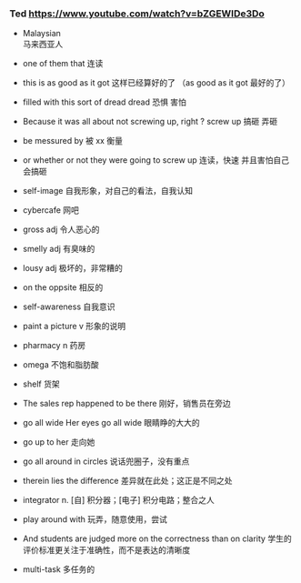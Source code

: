 ### Ted https://www.youtube.com/watch?v=bZGEWIDe3Do

- Malaysian  
  马来西亚人

- one of them that
  连读

- this is as good as it got
  这样已经算好的了 （as good as it got 最好的了）

- filled with this sort of dread
  dread 恐惧 害怕

- Because it was all about not screwing up, right ?
  screw up 搞砸 弄砸

- be messured by
  被 xx 衡量

- or whether or not they were going to screw up
  连读，快速 并且害怕自己会搞砸

- self-image
  自我形象，对自己的看法，自我认知

- cybercafe
  网吧

- gross
  adj 令人恶心的

- smelly
  adj 有臭味的

- lousy
  adj 极坏的，非常糟的

- on the oppsite
  相反的

- self-awareness
  自我意识

- paint a picture
  v 形象的说明

- pharmacy
  n 药房

- omega
  不饱和脂肪酸

- shelf
  货架

- The sales rep happened to be there
  刚好，销售员在旁边

- go all wide
  Her eyes go all wide
  眼睛睁的大大的

- go up to her
  走向她

- go all around in circles
  说话兜圈子，没有重点

- therein lies the difference
  差异就在此处；这正是不同之处

- integrator
  n. [自] 积分器；[电子] 积分电路；整合之人

- play around with
  玩弄，随意使用，尝试

- And students are judged more on the correctness than on clarity
  学生的评价标准更关注于准确性，而不是表达的清晰度

- multi-task
  多任务的
